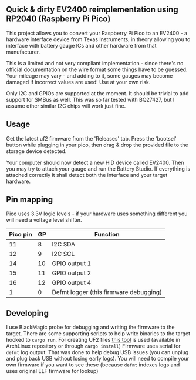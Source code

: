 ## Quick & dirty EV2400 reimplementation using RP2040 (Raspberry Pi Pico)

This project allows you to convert your Raspberry Pi Pico to an EV2400 - a hardware interface device from Texas Instruments, in theory allowing you to interface with battery gauge ICs and other hardware from that manufacturer.

This is a limited and not very compliant implementation - since there's no official documentation on the wire format some things have to be guessed. Your mileage may vary - and adding to it, some gauges may become damaged if incorrect values are used! Use at your own risk.

Only I2C and GPIOs are supported at the moment. It should be trivial to add support for SMBus as well. This was so far tested with BQ27427, but I assume other similar I2C chips will work just fine.

## Usage

Get the latest uf2 firmware from the 'Releases' tab.
Press the 'bootsel' button while plugging in your pico, then drag & drop the provided file to the storage device detected.

Your computer should now detect a new HID device called EV2400. Then you may try to attach your gauge and run the Battery Studio. If everything is attached correctly it shall detect both the interface and your target hardware.

## Pin mapping

Pico uses 3.3V logic levels - if your hardware uses something different you will need a voltage level shifter.

| Pico pin | GP | Function |
|----|----|---------|
| 11 |  8 | I2C SDA |
| 12 |  9 | I2C SCL |
| 14 | 10 | GPIO output 1 |
| 15 | 11 | GPIO output 2 |
| 16 | 12 | GPIO output 4 |
|  1 |  0 | Defmt logger (this firmware debugging) |

## Developing

I use BlackMagic probe for debugging and writing the firmware to the target. There are some supporting scripts to help write binaries to the target hooked to `cargo run`. For creating UF2 files [this tool](https://github.com/JoNil/elf2uf2-rs) is used (available in ArchLinux repository or through `cargo install`)
Firmware uses serial for `defmt` log output. That was done to help debug USB issues (you can unplug and plug back USB without losing early logs). You will need to compile your own firmware if you want to see these (because `defmt` indexes logs and uses original ELF firmware for lookup)

